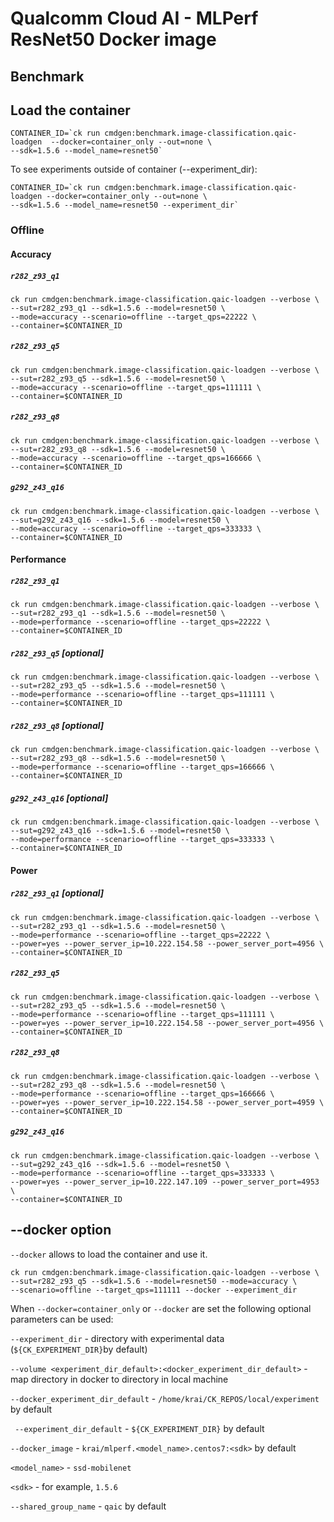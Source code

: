 # Qualcomm Cloud AI - MLPerf ResNet50 Docker image

## Benchmark

## Load the container
```
CONTAINER_ID=`ck run cmdgen:benchmark.image-classification.qaic-loadgen  --docker=container_only --out=none \ 
--sdk=1.5.6 --model_name=resnet50`
```

To see experiments outside of container (--experiment_dir):

```
CONTAINER_ID=`ck run cmdgen:benchmark.image-classification.qaic-loadgen --docker=container_only --out=none \ 
--sdk=1.5.6 --model_name=resnet50 --experiment_dir`
```

### Offline

#### Accuracy

##### `r282_z93_q1`

```
ck run cmdgen:benchmark.image-classification.qaic-loadgen --verbose \
--sut=r282_z93_q1 --sdk=1.5.6 --model=resnet50 \
--mode=accuracy --scenario=offline --target_qps=22222 \
--container=$CONTAINER_ID
```

##### `r282_z93_q5`

```
ck run cmdgen:benchmark.image-classification.qaic-loadgen --verbose \
--sut=r282_z93_q5 --sdk=1.5.6 --model=resnet50 \
--mode=accuracy --scenario=offline --target_qps=111111 \
--container=$CONTAINER_ID
```

##### `r282_z93_q8`

```
ck run cmdgen:benchmark.image-classification.qaic-loadgen --verbose \
--sut=r282_z93_q8 --sdk=1.5.6 --model=resnet50 \
--mode=accuracy --scenario=offline --target_qps=166666 \
--container=$CONTAINER_ID
```

##### `g292_z43_q16`

```
ck run cmdgen:benchmark.image-classification.qaic-loadgen --verbose \
--sut=g292_z43_q16 --sdk=1.5.6 --model=resnet50 \
--mode=accuracy --scenario=offline --target_qps=333333 \
--container=$CONTAINER_ID
```

#### Performance

##### `r282_z93_q1`

```
ck run cmdgen:benchmark.image-classification.qaic-loadgen --verbose \
--sut=r282_z93_q1 --sdk=1.5.6 --model=resnet50 \
--mode=performance --scenario=offline --target_qps=22222 \
--container=$CONTAINER_ID
```

##### `r282_z93_q5` [optional]

```
ck run cmdgen:benchmark.image-classification.qaic-loadgen --verbose \
--sut=r282_z93_q5 --sdk=1.5.6 --model=resnet50 \
--mode=performance --scenario=offline --target_qps=111111 \
--container=$CONTAINER_ID
```

##### `r282_z93_q8` [optional]

```
ck run cmdgen:benchmark.image-classification.qaic-loadgen --verbose \
--sut=r282_z93_q8 --sdk=1.5.6 --model=resnet50 \
--mode=performance --scenario=offline --target_qps=166666 \
--container=$CONTAINER_ID
```

##### `g292_z43_q16` [optional]

```
ck run cmdgen:benchmark.image-classification.qaic-loadgen --verbose \
--sut=g292_z43_q16 --sdk=1.5.6 --model=resnet50 \
--mode=performance --scenario=offline --target_qps=333333 \
--container=$CONTAINER_ID
```

#### Power

##### `r282_z93_q1` [optional]

```
ck run cmdgen:benchmark.image-classification.qaic-loadgen --verbose \
--sut=r282_z93_q1 --sdk=1.5.6 --model=resnet50 \
--mode=performance --scenario=offline --target_qps=22222 \
--power=yes --power_server_ip=10.222.154.58 --power_server_port=4956 \
--container=$CONTAINER_ID
```

##### `r282_z93_q5`

```
ck run cmdgen:benchmark.image-classification.qaic-loadgen --verbose \
--sut=r282_z93_q5 --sdk=1.5.6 --model=resnet50 \
--mode=performance --scenario=offline --target_qps=111111 \
--power=yes --power_server_ip=10.222.154.58 --power_server_port=4956 \
--container=$CONTAINER_ID
```

##### `r282_z93_q8`

```
ck run cmdgen:benchmark.image-classification.qaic-loadgen --verbose \
--sut=r282_z93_q8 --sdk=1.5.6 --model=resnet50 \
--mode=performance --scenario=offline --target_qps=166666 \
--power=yes --power_server_ip=10.222.154.58 --power_server_port=4959 \
--container=$CONTAINER_ID
```

##### `g292_z43_q16`

```
ck run cmdgen:benchmark.image-classification.qaic-loadgen --verbose \
--sut=g292_z43_q16 --sdk=1.5.6 --model=resnet50 \
--mode=performance --scenario=offline --target_qps=333333 \
--power=yes --power_server_ip=10.222.147.109 --power_server_port=4953 \
--container=$CONTAINER_ID
```
## --docker option

`--docker` allows to load the container and use it. 

```
ck run cmdgen:benchmark.image-classification.qaic-loadgen --verbose \
--sut=r282_z93_q5 --sdk=1.5.6 --model=resnet50 --mode=accuracy \
--scenario=offline --target_qps=111111 --docker --experiment_dir
```

When `--docker=container_only` or `--docker` are set the following optional parameters can be used:


`--experiment_dir` - directory with experimental data (`${CK_EXPERIMENT_DIR}`by default)

`--volume <experiment_dir_default>:<docker_experiment_dir_default>` - map directory in docker to directory in local machine

`--docker_experiment_dir_default`  - `/home/krai/CK_REPOS/local/experiment` by default

` --experiment_dir_default`  - `${CK_EXPERIMENT_DIR}` by default
 
`--docker_image`   - `krai/mlperf.<model_name>.centos7:<sdk>` by default

`<model_name>` - `ssd-mobilenet`      

`<sdk>` - for example, `1.5.6`

`--shared_group_name` - `qaic` by default
